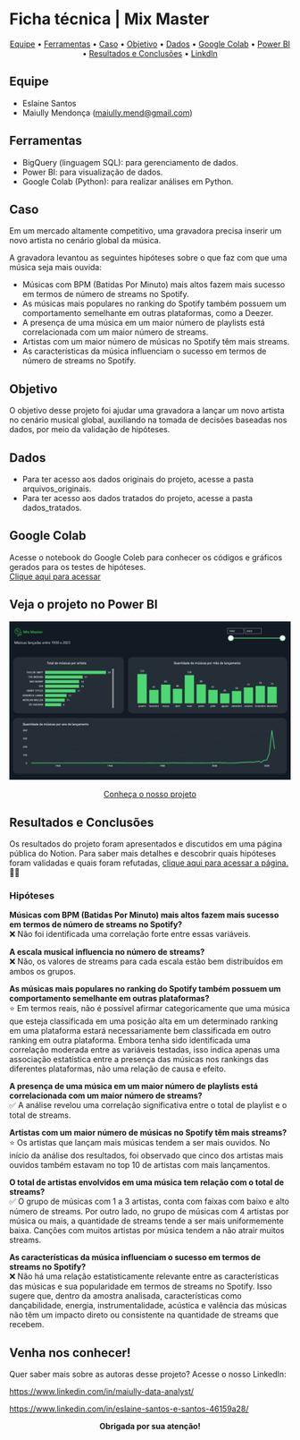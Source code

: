 # Ficha técnica | Mix Master
<p align="center">
<a href="## Equipe">Equipe</a> •
<a href="## Ferramentas">Ferramentas</a> •
<a href="## Caso">Caso</a> •
<a href="## Objetivo">Objetivo</a> •
<a href="## Dados">Dados</a> •
<a href="## Google Colab">Google Colab</a> •
<a href="## Veja o projeto no Power BI">Power BI</a> •
<a href="## Resultados e Conclusões">Resultados e Conclusões</a> •
<a href="LinkdIn">LinkdIn</a>
</p>  

## Equipe
- Eslaine Santos
- Maiully Mendonça (maiully.mend@gmail.com)
## Ferramentas
- BigQuery (linguagem SQL): para gerenciamento de dados.
- Power BI: para visualização de dados.
- Google Colab (Python): para realizar análises em Python.
## Caso
Em um mercado altamente competitivo, uma gravadora precisa inserir um novo artista no cenário global da música.

A gravadora levantou as seguintes hipóteses sobre o que faz com que uma música seja mais ouvida:

- Músicas com BPM (Batidas Por Minuto) mais altos fazem mais sucesso em termos de número de streams no Spotify.
- As músicas mais populares no ranking do Spotify também possuem um comportamento semelhante em outras plataformas, como a Deezer.
- A presença de uma música em um maior número de playlists está correlacionada com um maior número de streams.
- Artistas com um maior número de músicas no Spotify têm mais streams.
- As características da música influenciam o sucesso em termos de número de streams no Spotify.  
## Objetivo
O objetivo desse projeto foi ajudar uma gravadora a lançar um novo artista
no cenário musical global, auxiliando na tomada de decisões baseadas nos
dados, por meio da validação de hipóteses.
## Dados
- Para ter acesso aos dados originais do projeto, acesse a pasta arquivos_originais.  
- Para ter acesso aos dados tratados do projeto, acesse a pasta dados_tratados.
## Google Colab
Acesse o notebook do Google Coleb para conhecer os códigos e gráficos gerados para os testes de hipóteses.  
[Clique aqui para acessar](https://colab.research.google.com/drive/119geWP5ptsqI5TKIUUcVjuHzDP8Ym9tK#scrollTo=W51ocgiq-h8Q)
## Veja o projeto no Power BI
![<center>Imagem prévia</center>](img_power_bi.png)

[<center>Conheça o nosso projeto</center>](https://app.powerbi.com/view?r=eyJrIjoiZmU2ZTdjZTktYWQyOS00YjcwLTgyNDUtODM3ZmRhMDdiMTQ5IiwidCI6ImUwZjY3ODE5LTJmNmYtNDg0Mi1hZjVlLTA5ZjI4Y2U4N2U0NyJ9a)
## Resultados e Conclusões
Os resultados do projeto foram apresentados e discutidos em uma página pública do Notion. Para saber mais detalhes e descobrir quais hipóteses foram validadas e quais foram refutadas, [clique aqui para acessar a página.](https://www.notion.so/Resultados-e-Conclus-es-dfc2af5e8eef4460ae8428b746c82511) ✌🏽  
### Hipóteses
**Músicas com BPM (Batidas Por Minuto) mais altos fazem mais sucesso em termos de número de streams no Spotify?**  
❌ Não foi identificada uma correlação forte entre essas variáveis.  
  
**A escala musical influencia no número de streams?**  
❌ Não, os valores de streams para cada escala estão bem distribuídos em ambos os grupos.  
  
**As músicas mais populares no ranking do Spotify também possuem um comportamento semelhante em outras plataformas?**  
⭐ Em termos reais, não é possível afirmar categoricamente que uma música que esteja classificada em uma posição alta em um determinado ranking em uma plataforma estará necessariamente bem classificada em outro ranking em outra plataforma. Embora tenha sido identificada uma correlação moderada entre as variáveis testadas, isso indica apenas uma associação estatística entre a presença das músicas nos rankings das diferentes plataformas, não uma relação de causa e efeito. 
   
**A presença de uma música em um maior número de playlists está correlacionada com um maior número de streams?**  
✅ A análise revelou uma correlação significativa entre o total de playlist e o total de streams.   
  
**Artistas com um maior número de músicas no Spotify têm mais streams?**  
⭐ Os artistas que lançam mais músicas tendem a ser mais ouvidos. No início da análise dos resultados, foi observado que cinco dos artistas mais ouvidos também estavam no top 10 de artistas com mais lançamentos.  
  
**O total de artistas envolvidos em uma música tem relação com o total de streams?**  
✅ O grupo de músicas com 1 a 3 artistas, conta com faixas com baixo e alto número de streams. Por outro lado, no grupo de músicas com 4 artistas por música ou mais, a quantidade de streams tende a ser mais uniformemente baixa. Canções com muitos artistas por música tendem a não atrair muitos streams.  
  
**As características da música influenciam o sucesso em termos de streams no Spotify?**  
❌ Não há uma relação estatisticamente relevante entre as características das músicas e sua popularidade em termos de streams no Spotify. Isso sugere que, dentro da amostra analisada, características como dançabilidade, energia, instrumentalidade, acústica e valência das músicas não têm um impacto direto ou consistente na quantidade de streams que recebem. 
   
## Venha nos conhecer!
Quer saber mais sobre as autoras desse projeto? Acesse o nosso LinkedIn:
  
https://www.linkedin.com/in/maiully-data-analyst/
  
https://www.linkedin.com/in/eslaine-santos-e-santos-46159a28/
  
    
<center><b>Obrigada por sua atenção!